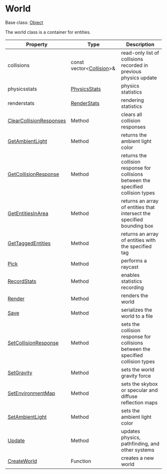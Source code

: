 # World

Base class: [Object](Object.md)

The world class is a container for entities.

| Property | Type | Description |
|---|---|---|
| collisions | const vector<[Collision](Collision.md)\>& | read-only list of collisions recorded in previous physics update |
| physicsstats | [PhysicsStats](PhysicsStats.md) | physics statistics |
| renderstats | [RenderStats](RenderStats.md) | rendering statistics |
| [ClearCollisionResponses](World_ClearCollisionResponses.md) | Method | clears all collision responses |
| [GetAmbientLight](World_GetAmbientLight.md) | Method | returns the ambient light color |
| [GetCollisionResponse](World_GetCollisionResponse.md) | Method | returns the collision response for collisions between the specified collision types |
| [GetEntitiesInArea](World_GetEntitiesInArea.md) | Method | returns an array of entities that intersect the specified bounding box |
| [GetTaggedEntities](World_GetTaggedEntities.md) | Method | returns an array of entities with the specified tag |
| [Pick](World_Pick.md) | Method | performs a raycast |
| [RecordStats](World_RecordStats.md) | Method | enables statistics recording |
| [Render](World_Render.md) | Method | renders the world |
| [Save](World_Save.md) | Method | serializes the world to a file |
| [SetCollisionResponse](World_SetCollisionResponse.md) | Method | sets the collision response for collisions between the specified collision types |
| [SetGravity](World_SetGravity.md) | Method | sets the world gravity force |
| [SetEnvironmentMap](World_SetEnvironmentMap.md) | Method | sets the skybox or specular and diffuse reflection maps |
| [SetAmbientLight](World_SetAmbientLight.md) | Method | sets the ambient light color |
| [Update](World_Update.md) | Method | updates physics, pathfinding, and other systems |
| [CreateWorld](CreateWorld.md) | Function | creates a new world |
